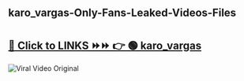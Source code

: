 
 ## karo_vargas-Only-Fans-Leaked-Videos-Files

# <h2><a href="https://mediaupload.pro?karo_vargas">🔗 Click to LINKS ⏩⏩ 👉 🟢 karo_vargas </a></h2>

<a href="https://mediaupload.pro?karo_vargas" rel="nofollow" data-target="animated-image.originalLink"><img src="https://i.ibb.co.com/xMMVF88/686577567.gif" alt="Viral Video Original" style="max-width: 100%; display: inline-block;" data-target="animated-image.originalImage"></a>